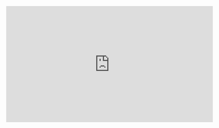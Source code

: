 
<iframe width="560" height="315" src="https://www.youtube.com/embed/l0AsGnTd6zI" title="YouTube video player" frameborder="0" allow="accelerometer; autoplay; clipboard-write; encrypted-media; gyroscope; picture-in-picture" allowfullscreen></iframe>
